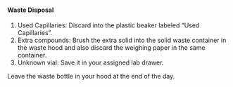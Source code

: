 #### Waste Disposal
1. Used Capillaries:
Discard into the plastic beaker labeled “Used Capillaries”.
2. Extra compounds:
Brush the extra solid into the solid waste container in the waste hood and also discard the weighing paper in the same container.
3. Unknown vial:
Save it in your assigned lab drawer.

Leave the waste bottle in your hood at the end of the day.
